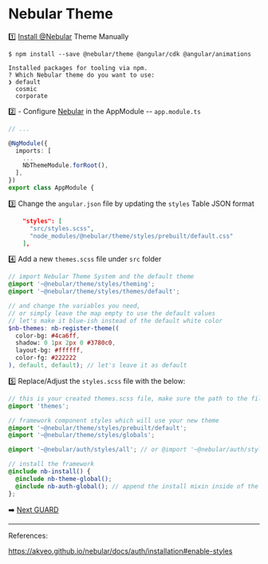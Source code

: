 # Nebular Theme


:one: [Install @Nebular](https://akveo.github.io/nebular/docs/guides/add-into-existing-project#install-nebular) Theme Manually

```
$ npm install --save @nebular/theme @angular/cdk @angular/animations
```

```
Installed packages for tooling via npm.
? Which Nebular theme do you want to use: 
❯ default 
  cosmic 
  corporate 
```
  

:two: - Configure [Nebular](https://akveo.github.io/nebular/docs/guides/add-into-existing-project#configure-nebular) in the AppModule -- `app.module.ts`

```typescript
// ...

@NgModule({
  imports: [
    ...
    NbThemeModule.forRoot(),
  ],
})
export class AppModule {
```

:three: Change the `angular.json` file by updating the `styles` Table JSON format

```json
    "styles": [
      "src/styles.scss",
      "node_modules/@nebular/theme/styles/prebuilt/default.css" 
    ],
```

:four: Add a new `themes.scss` file under `src` folder

```scss
// import Nebular Theme System and the default theme
@import '~@nebular/theme/styles/theming';
@import '~@nebular/theme/styles/themes/default';

// and change the variables you need,
// or simply leave the map empty to use the default values
// let's make it blue-ish instead of the default white color
$nb-themes: nb-register-theme((
  color-bg: #4ca6ff,
  shadow: 0 1px 2px 0 #3780c0,
  layout-bg: #ffffff,
  color-fg: #222222
), default, default); // let's leave it as default
```

:five: Replace/Adjust the `styles.scss` file with the below:

```scss
// this is your created themes.scss file, make sure the path to the file is correct
@import 'themes';

// framework component styles which will use your new theme
@import '~@nebular/theme/styles/prebuilt/default';
@import '~@nebular/theme/styles/globals';

@import '~@nebular/auth/styles/all'; // or @import '~@nebular/auth/styles/{theme-name}';

// install the framework
@include nb-install() {
  @include nb-theme-global();
  @include nb-auth-global(); // append the install mixin inside of the nb-install
};
```

:arrow_right: [Next GUARD](./GUARD.md)

---

References:

https://akveo.github.io/nebular/docs/auth/installation#enable-styles

